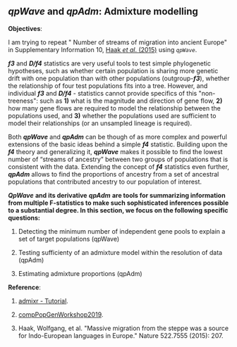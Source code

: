 ##  *qpWave* and *qpAdm*: Admixture modelling


**Objectives**:

I am trying to repeat " Number of streams of migration into ancient Europe" in Supplementary Information 10, [Haak *et al*. (2015)](https://www.nature.com/articles/nature14317) using *```qpWave```*.


***f3*** and ***D/f4*** statistics are very useful tools to test simple phylogenetic hypotheses, such as whether certain population is sharing more genetic drift with one population than with other populations (outgroup-***f3***), whether the relationship of four test populations fits into a tree. However, and individual ***f3*** and ***D/f4*** - statistics cannot provide specifics of this "non-treeness": such as **1)** what is the magnitude and direction of gene flow, **2)** how many gene flows are required to model the relationship between the populations used, and **3)** whether the populations used are sufficient to model their relationships (or an unsampled lineage is required).

Both ***qpWave*** and ***qpAdm*** can be though of as more complex and powerful extensions of the basic ideas behind a simple ***f4*** statistic. Building upon the ***f4*** theory and generalizing it, ***qpWave*** makes it possible to find the lowest number of “streams of ancestry” between two groups of populations that is consistent with the data. Extending the concept of ***f4*** statistics even further, ***qpAdm*** allows to find the proportions of ancestry from a set of ancestral populations that contributed ancestry to our population of interest.

***QpWave*** **and its derivative** ***qpAdm*** **are tools for summarizing information from multiple F-statistics to make such sophisticated inferences possible to a substantial degree. In this section, we focus on the following specific questions:**

1. Detecting the minimum number of independent gene pools to explain a set of target populations (qpWave)

2. Testing sufficienty of an admixture model within the resolution of data (qpAdm)

3. Estimating admixture proportions (qpAdm)
























**Reference**:

1. [admixr - Tutorial](https://bodkan.net/admixr/articles/tutorial.html#qpwave-and-qpadm).

2. [compPopGenWorkshop2019](https://github.com/stschiff/compPopGenWorkshop2019_docs/blob/master/contents/05_qpwave_qpadm/qpwave_qpadm.rst).

3. Haak, Wolfgang, et al. "Massive migration from the steppe was a source for Indo-European languages in Europe." Nature 522.7555 (2015): 207.
